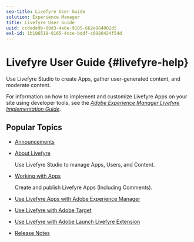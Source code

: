 ```yaml
---
seo-title: Livefyre User Guide
solution: Experience Manager
title: Livefyre User Guide
uuid: ccdede9b-88d3-4e6e-9105-662e984002d5
exl-id: 1b106519-9165-4cce-bddf-c0980424f54d
---
```

# Livefyre User Guide {#livefyre-help}

Use Livefyre Studio to create Apps, gather user-generated content, and moderate content.

For information on how to implement and customize Livefyre Apps on your site using developer tools, see the [*Adobe Experience Manager Livefyre Implementation Guide*](/help/implementation/home.md).

## Popular Topics

* [Announcements](c-anouncements.md#c_anouncements)

* [About Livefyre](c-product.md#c_product)

  Use Livefyre Studio to manage Apps, Users, and Content.  

* [Working with Apps](c-about-apps/c-about-apps.md#c_about_apps)

  Create and publish Livefyre Apps (Including Comments).

* [Use Livefyre Apps with Adobe Experience Manager](https://helpx.adobe.com/experience-manager/6-4/sites/administering/using/livefyre.html)
    

* [Use Livefyre with Adobe Target](/help/using/c-library/livefyre-target.md)

* [Use Livefyre with Adobe Launch Livefyre Extension](https://docs.adobelaunch.com/extension-reference/web/adobe-livefyre-extension)

* [Release Notes](c-rn/c-rn.md#c_rn)
